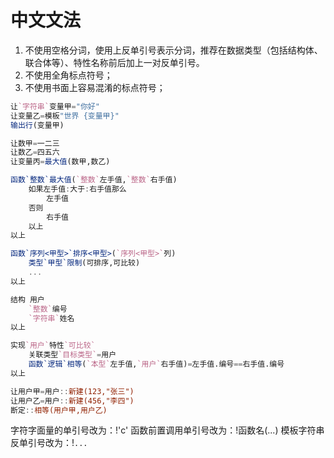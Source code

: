 # 中文文法

1. 不使用空格分词，使用上反单引号表示分词，推荐在数据类型（包括结构体、联合体等）、特性名称前后加上一对反单引号。
2. 不使用全角标点符号；
3. 不使用书面上容易混淆的标点符号；


```julia
让`字符串`变量甲="你好"
让变量乙=模板"世界 {变量甲}"
输出行(变量甲)

让数甲=一二三
让数乙=四五六
让变量丙=最大值(数甲,数乙)

函数`整数`最大值(`整数`左手值,`整数`右手值)
    如果左手值:大于:右手值那么
        左手值
    否则
        右手值
    以上
以上

函数`序列<甲型>`排序<甲型>(`序列<甲型>`列)
    类型`甲型`限制(可排序,可比较)
    ...
以上

结构 用户
    `整数`编号
    `字符串`姓名
以上

实现`用户`特性`可比较`
    关联类型`目标类型`=用户
    函数`逻辑`相等(`本型`左手值,`用户`右手值)=左手值.编号==右手值.编号
以上

让用户甲=用户::新建(123,"张三")
让用户乙=用户::新建(456,"李四")
断定::相等(用户甲,用户乙)
```

字符字面量的单引号改为：!'c'
函数前置调用单引号改为：!函数名(...)
模板字符串反单引号改为：!`...`